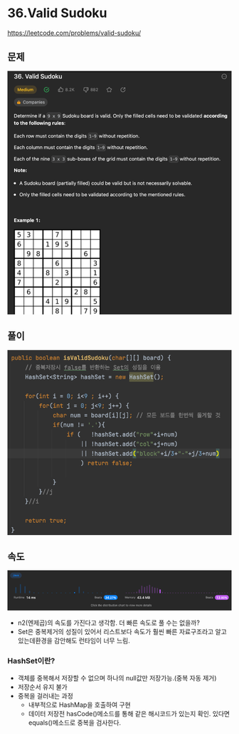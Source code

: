 # 36.Valid Sudoku
https://leetcode.com/problems/valid-sudoku/

## 문제
![img_2.png](img_2.png)

## 풀이
![img.png](img.png)

## 속도
![img_1.png](img_1.png)
- n2(엔제곱)의 속도를 가진다고 생각함. 더 빠른 속도로 풀 수는 없을까?  
- Set은 중복제거의 성질이 있어서 리스트보다 속도가 훨씬 빠른 자료구조라고 알고있는데환경을 감안해도 런타임이 너무 느림.

### HashSet이란?
- 객체를 중복해서 저장할 수 없으며 하나의 null값만 저장가능.(중복 자동 제거) 
- 저장순서 유지 불가
- 중복을 걸러내는 과정
  - 내부적으로 HashMap을 호출하여 구현
  - 데이터 저장전 hasCode()메소드를 통해 같은 해시코드가 있는지 확인. 있다면 equals()메소드로 중복을 검사한다. 

